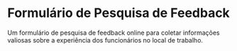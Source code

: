# Formulário de Pesquisa de Feedback
Um formulário de pesquisa de feedback online para coletar informações valiosas sobre a experiência dos funcionários no local de trabalho.
